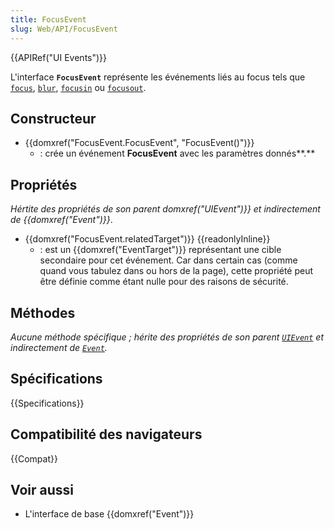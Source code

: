 ```yaml
---
title: FocusEvent
slug: Web/API/FocusEvent
---
```


{{APIRef("UI Events")}}

L'interface **`FocusEvent`** représente les événements liés au focus tels que [`focus`](/fr/docs/Web/API/Element/focus_event), [`blur`](/fr/docs/Web/API/Element/blur_event), [`focusin`](/fr/docs/Web/API/Element/focusin_event) ou [`focusout`](/fr/docs/Web/API/Element/focusout_event).

## Constructeur

- {{domxref("FocusEvent.FocusEvent", "FocusEvent()")}}
  - : crée un événement **FocusEvent** avec les paramètres donnés**.**

## Propriétés

_Hértite des propriétés de son parent domxref("UIEvent")}} et indirectement de {{domxref("Event")}}_.

- {{domxref("FocusEvent.relatedTarget")}} {{readonlyInline}}
  - : est un {{domxref("EventTarget")}} représentant une cible secondaire pour cet événement. Car dans certain cas (comme quand vous tabulez dans ou hors de la page), cette propriété peut être définie comme étant nulle pour des raisons de sécurité.

## Méthodes

_Aucune méthode spécifique&nbsp;; hérite des propriétés de son parent [`UIEvent`](/fr/docs/Web/API/UIEvent) et indirectement de [`Event`](/fr/docs/Web/API/Event)._

## Spécifications

{{Specifications}}

## Compatibilité des navigateurs

{{Compat}}

## Voir aussi

- L'interface de base {{domxref("Event")}}
